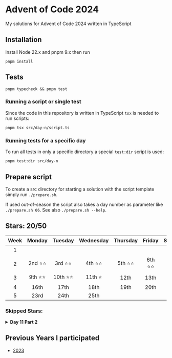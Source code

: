 # Advent of Code 2024

My solutions for Advent of Code 2024 written in TypeScript

## Installation

Install Node 22.x and pnpm 9.x then run

```shell
pnpm install
```

## Tests

```shell
pnpm typecheck && pnpm test
```

### Running a script or single test

Since the code in this repository is written in TypeScript `tsx` is needed to run scripts:

```shell
pnpm tsx src/day-n/script.ts
```

### Running tests for a specific day

To run all tests in only a specific directory a special `test:dir` script is used:

```shell
pnpm test:dir src/day-n
```

## Prepare script

To create a src directory for starting a solution with the script template simply run `./prepare.sh`.

If used out-of-season the script also takes a day number as parameter like `./prepare.sh 06`. See also `./prepare.sh --help`.

## Stars: 20/50

| Week |  Monday  |  Tuesday  | Wednesday | Thursday |  Friday  | Saturday |  Sunday  |
| :--: | :------: | :-------: | :-------: | :------: | :------: | :------: | :------: |
|  1   |          |           |           |          |          |          | 1st ⭐⭐ |
|  2   | 2nd ⭐⭐ | 3rd ⭐⭐  | 4th ⭐⭐  | 5th ⭐⭐ | 6th ⭐⭐ | 7th ⭐⭐ | 8th ⭐⭐ |
|  3   | 9th ⭐⭐ | 10th ⭐⭐ |  11th ⭐  |   12th   |   13th   |   14th   |   15th   |
|  4   |   16th   |   17th    |   18th    |   19th   |   20th   |   21st   |   22nd   |
|  5   |   23rd   |   24th    |   25th    |

### Skipped Stars:

<details>
<summary><b>Day 11 Part 2</b></summary>
<p>Could not come up with a solution that doesn't run out of memory in the high 30s. I'm assuming there's some sort of pattern one could take advantage of with the given ruleset, but I'm not the person to figure that out.</p>
</details>

<!---
<details>
<summary><b>Day X Part Y</b></summary>
<p>This is a description of what problem I had solving this puzzle</p>
</details>
-->

## Previous Years I participated

- [2023](https://github.com/mitsunee/advent-of-code-2023)

